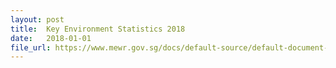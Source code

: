 ```yaml
---
layout: post
title:  Key Environment Statistics 2018 
date:   2018-01-01
file_url: https://www.mewr.gov.sg/docs/default-source/default-document-library/grab-our-research/kes-2018.pdf
---
```

